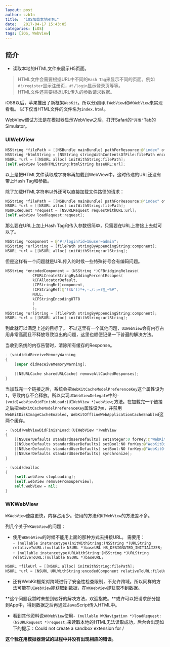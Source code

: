 ```yaml
---
layout: post
author: czb1n
title:  "iOS加载本地HTML"
date:   2017-04-17 15:43:05
categories: [iOS]
tags: [iOS, WebView]
---
```


## 简介
- 读取本地的HTML文件来展示H5页面。

> HTML文件会需要根据URL中不同的`Hash Tag`来显示不同的页面。例如`#!/register`显示注册页，`#!/login`显示登录页等等。  
> HTML文件还需要根据URL传入的参数请求数据。

iOS8以后，苹果推出了新框架`WebKit`。所以分别用`UIWebView`和`WKWebView`来实现看看。
以下仅当HTML文件的文件名为`index.html`。

WebView调试方法是在模拟器显示WebView之后，打开Safari的`"开发"`Tab的Simulator。

### UIWebView

``` Swift
NSString *filePath = [[NSBundle mainBundle] pathForResource:@"index" ofType:@"html"];
NSString *htmlString = [NSString stringWithContentsOfFile:filePath encoding:NSUTF8StringEncoding error:nil];
NSURL *url = [[NSURL alloc] initWithString:filePath];
[self.webView loadHTMLString:htmlString baseURL:url];
```

以上是把HTML文件读取成字符串再加载到WebView中，这时传递的URL还没有带上Hash Tag和参数。

除了加载HTML字符串以外还可以直接加载文件路径的请求：

``` Swift
NSString *filePath = [[NSBundle mainBundle] pathForResource:@"index" ofType:@"html"];
NSURL *url = [[NSURL alloc] initWithString:filePath];
NSURLRequest *request = [NSURLRequest requestWithURL:url];
[self.webView loadRequest:request];
```

那么要在URL上加上Hash Tag和传入参数很简单，只需要在URL上拼接上去就可以了。

``` Swift
NSString *component = @"#!/login?id=1&user=admin";
NSString *urlString = [filePath stringByAppendingString:component];
NSURL *url = [[NSURL alloc] initWithString:urlString];
```

但是这样有一个问题就是URL传入的时候一些特殊符号会有编码问题。

``` Swift
NSString *encodedComponent = (NSString *)CFBridgingRelease(
			CFURLCreateStringByAddingPercentEscapes(
			kCFAllocatorDefault,
			(CFStringRef)component,
			(CFStringRef)@"!$&'()*+,-./:;=?@_~%#",
			NULL,
			kCFStringEncodingUTF8
			)
			);
NSString *urlString = [filePath stringByAppendingString:component];
NSURL *url = [[NSURL alloc] initWithString:urlString];
```

到此就可以满足上述的目标了。
不过这里有一个其他问题，`UIWebView`会有内存占用非常高而且不释放导致溢出的问题，这里也顺便记录一下普遍的解决方法。

当收到系统的内存告警时，清除所有缓存的Response。

``` Swift
- (void)didReceiveMemoryWarning
{
    [super didReceiveMemoryWarning];
    
    [[NSURLCache sharedURLCache] removeAllCachedResponses];
}
```

当加载完一个链接之后，系统会把`WebKitCacheModelPreferenceKey`这个属性设为`1`，导致内存不会释放。所以实现`UIWebViewDelegate`中的`- (void)webViewDidFinishLoad:(UIWebView *)webView;`方法。在加载完一个链接之后把`WebKitCacheModelPreferenceKey`属性设为`0`，并禁用`WebKitDiskImageCacheEnabled`，`WebKitOfflineWebApplicationCacheEnabled`这两个缓存。

``` Swift
- (void)webViewDidFinishLoad:(UIWebView *)webView
{
    [[NSUserDefaults standardUserDefaults] setInteger:0 forKey:@"WebKitCacheModelPreferenceKey"];
    [[NSUserDefaults standardUserDefaults] setBool:NO forKey:@"WebKitDiskImageCacheEnabled"];
    [[NSUserDefaults standardUserDefaults] setBool:NO forKey:@"WebKitOfflineWebApplicationCacheEnabled"];
    [[NSUserDefaults standardUserDefaults] synchronize];
}
```

``` Swift
- (void)dealloc
{
    [self.webView stopLoading];
    [self.webView removeFromSuperview];
    self.webView = nil;
}
```

### WKWebView

`WKWebView`速度更快，内存占用少。使用的方法和`UIWebView`的方法差不多。

列几个关于`WKWebView`的问题：

 - 使用`WKWebView`的时候不能用上面的那种方式去拼接URL。
需要用：  
`- (nullable instancetype)initWithString:(NSString *)URLString relativeToURL:(nullable NSURL *)baseURL NS_DESIGNATED_INITIALIZER;`  
`+ (nullable instancetype)URLWithString:(NSString *)URLString relativeToURL:(nullable NSURL *)baseURL;`

``` Swift
NSURL *fileUrl = [[NSURL alloc] initWithString:filePath];
NSURL *url = [NSURL URLWithString:encodedComponent relativeToURL:fileUrl];
```

- 还有WebKit框架对跨域进行了安全性检查限制，不允许跨域。所以同样的方法可能在`UIWebView`能获取到数据，在`WKWebView`却获取不到数据。

**这个问题我暂时未想到较好的解决方法，欢迎指教。**或许可以把请求部分提到App中，得到数据之后再通过JavaScript传入HTML中。

- 看到其他资料说`WKWebView`使用`- (nullable WKNavigation *)loadRequest:(NSURLRequest *)request;`来读取本地的HTML无法读取成功，后台会出现如下的提示：Could not create a sandbox extension for /

**这个我在用模拟器测试的过程中并没有出现相应的错误。**
